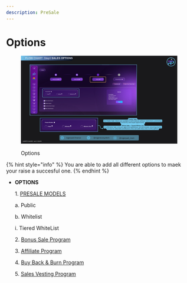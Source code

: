 ```yaml
---
description: PreSale
---
```


# Options

<figure><img src="../../../.gitbook/assets/Step 3 - Sales Options (1).png" alt=""><figcaption><p>Options</p></figcaption></figure>

{% hint style="info" %}
You are able to add all different options to maek your raise a succesful one.
{% endhint %}

*   **OPTIONS**

    1\.    [  PRESALE MODELS](https://docs.rogerpad.finance/devleopers-corner/presale-models)

    &#x20;       a.     Public

    &#x20;       b.     Whitelist

    &#x20;             i.     Tiered WhiteList

    2\.   [  Bonus Sale Program](https://docs.rogerpad.finance/devleopers-corner/sales-options/bonus-sales-program)

    3\.     [Affiliate Program](https://docs.rogerpad.finance/devleopers-corner/sales-options/affiliate-program)

    4\.    [ Buy Back & Burn Program](https://docs.rogerpad.finance/devleopers-corner/sales-options/buy-back-and-burn-program)

    5\.     [Sales Vesting Program](https://docs.rogerpad.finance/devleopers-corner/sales-options/sales-vesting-program)

